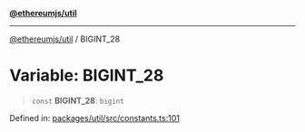 [**@ethereumjs/util**](../README.md)

***

[@ethereumjs/util](../README.md) / BIGINT\_28

# Variable: BIGINT\_28

> `const` **BIGINT\_28**: `bigint`

Defined in: [packages/util/src/constants.ts:101](https://github.com/ethereumjs/ethereumjs-monorepo/blob/master/packages/util/src/constants.ts#L101)

